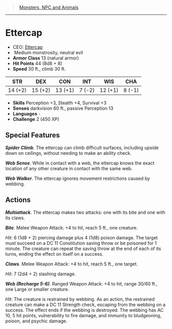 ﻿---
!MonsterItem
Family: MonsterVO
Type: monstrosity
Size: Medium
Alignment: neutral evil
ArmorClass: 13 (natural armor)
HitPoints: 44 (8d8 + 8)
Speed: 30 ft., climb 30 ft.
Strength: 14 (+2)
Dexterity: 15 (+2)
Constitution: 13 (+1)
Intelligence: ' 7 (-2)'
Wisdom: 12 (+1)
Charisma: ' 8 (-1)'
Skills: Perception +3, Stealth +4, Survival +3
Senses: darkvision 60 ft., passive Perception 13
Languages: '-'
Challenge: 2 (450 XP)
Id: monsters_vo.md#ettercap
ParentLink: monsters_vo.md#monsters-npc-and-animals
Name: Ettercap
ParentName: Monsters, NPC and Animals
NameLevel: 1
AltName: '[Ettercap](hd_monsters_ettercap.md)'
Attributes:
  Name: Ettercap
  Markdown: >+
    # <!--Name-->Ettercap<!--/Name-->


    - CEO: <!--AltName-->[Ettercap](hd_monsters_ettercap.md)<!--/AltName-->

    -  <!--Size-->Medium<!--/Size--> <!--Type-->monstrosity<!--/Type-->, <!--Alignment-->neutral evil<!--/Alignment-->

    - **Armor Class** <!--ArmorClass-->13 (natural armor)<!--/ArmorClass-->

    - **Hit Points** <!--HitPoints-->44 (8d8 + 8)<!--/HitPoints-->

    - **Speed** <!--Speed-->30 ft., climb 30 ft.<!--/Speed-->


    |STR|DEX|CON|INT|WIS|CHA|

    |---|---|---|---|---|---|

    |<!--Strength-->14 (+2)<!--/Strength-->|<!--Dexterity-->15 (+2)<!--/Dexterity-->|<!--Constitution-->13 (+1)<!--/Constitution-->|<!--Intelligence--> 7 (-2)<!--/Intelligence-->|<!--Wisdom-->12 (+1)<!--/Wisdom-->|<!--Charisma--> 8 (-1)<!--/Charisma-->|


    - **Skills** <!--Skills-->Perception +3, Stealth +4, Survival +3<!--/Skills-->

    - **Senses** <!--Senses-->darkvision 60 ft., passive Perception 13<!--/Senses-->

    - **Languages** <!--Languages-->-<!--/Languages-->

    - **Challenge** <!--Challenge-->2 (450 XP)<!--/Challenge-->


    ## Special Features


    **_Spider Climb_**. The ettercap can climb difficult surfaces, including upside down on ceilings, without needing to make an ability check.


    **_Web Sense_**. While in contact with a web, the ettercap knows the exact location of any other creature in contact with the same web.


    **_Web Walker_**. The ettercap ignores movement restrictions caused by webbing.


    ## Actions


    **_Multiattack_**. The ettercap makes two attacks: one with its bite and one with its claws.


    **_Bite_**. Melee Weapon Attack: +4 to hit, reach 5 ft., one creature.


    _Hit_: 6 (1d8 + 2) piercing damage plus 4 (1d8) poison damage. The target must succeed on a DC 11 Constitution saving throw or be poisoned for 1 minute. The creature can repeat the saving throw at the end of each of its turns, ending the effect on itself on a success.


    **_Claws_**. Melee Weapon Attack: +4 to hit, reach 5 ft., one target.


    _Hit_: 7 (2d4 + 2) slashing damage.


    **_Web (Recharge 5-6)_**. Ranged Weapon Attack: +4 to hit, range 30/60 ft., one Large or smaller creature.


    _Hit_: The creature is restrained by webbing. As an action, the restrained creature can make a DC 11 Strength check, escaping from the webbing on a success. The effect ends if the webbing is destroyed. The webbing has AC 10, 5 hit points, vulnerability to fire damage, and immunity to bludgeoning, poison, and psychic damage.

  AltName: '[Ettercap](hd_monsters_ettercap.md)'
  Size: Medium
  Type: monstrosity
  Alignment: neutral evil
  ArmorClass: 13 (natural armor)
  HitPoints: 44 (8d8 + 8)
  Speed: 30 ft., climb 30 ft.
  Strength: 14 (+2)
  Dexterity: 15 (+2)
  Constitution: 13 (+1)
  Intelligence: ' 7 (-2)'
  Wisdom: 12 (+1)
  Charisma: ' 8 (-1)'
  Skills: Perception +3, Stealth +4, Survival +3
  Senses: darkvision 60 ft., passive Perception 13
  Languages: '-'
  Challenge: 2 (450 XP)
AttributesDictionary: >+
  Name: Ettercap

  Markdown: >+

    # <!--Name-->Ettercap<!--/Name-->





    - CEO: <!--AltName-->[Ettercap](hd_monsters_ettercap.md)<!--/AltName-->



    -  <!--Size-->Medium<!--/Size--> <!--Type-->monstrosity<!--/Type-->, <!--Alignment-->neutral evil<!--/Alignment-->



    - **Armor Class** <!--ArmorClass-->13 (natural armor)<!--/ArmorClass-->



    - **Hit Points** <!--HitPoints-->44 (8d8 + 8)<!--/HitPoints-->



    - **Speed** <!--Speed-->30 ft., climb 30 ft.<!--/Speed-->





    |STR|DEX|CON|INT|WIS|CHA|



    |---|---|---|---|---|---|



    |<!--Strength-->14 (+2)<!--/Strength-->|<!--Dexterity-->15 (+2)<!--/Dexterity-->|<!--Constitution-->13 (+1)<!--/Constitution-->|<!--Intelligence--> 7 (-2)<!--/Intelligence-->|<!--Wisdom-->12 (+1)<!--/Wisdom-->|<!--Charisma--> 8 (-1)<!--/Charisma-->|





    - **Skills** <!--Skills-->Perception +3, Stealth +4, Survival +3<!--/Skills-->



    - **Senses** <!--Senses-->darkvision 60 ft., passive Perception 13<!--/Senses-->



    - **Languages** <!--Languages-->-<!--/Languages-->



    - **Challenge** <!--Challenge-->2 (450 XP)<!--/Challenge-->





    ## Special Features





    **_Spider Climb_**. The ettercap can climb difficult surfaces, including upside down on ceilings, without needing to make an ability check.





    **_Web Sense_**. While in contact with a web, the ettercap knows the exact location of any other creature in contact with the same web.





    **_Web Walker_**. The ettercap ignores movement restrictions caused by webbing.





    ## Actions





    **_Multiattack_**. The ettercap makes two attacks: one with its bite and one with its claws.





    **_Bite_**. Melee Weapon Attack: +4 to hit, reach 5 ft., one creature.





    _Hit_: 6 (1d8 + 2) piercing damage plus 4 (1d8) poison damage. The target must succeed on a DC 11 Constitution saving throw or be poisoned for 1 minute. The creature can repeat the saving throw at the end of each of its turns, ending the effect on itself on a success.





    **_Claws_**. Melee Weapon Attack: +4 to hit, reach 5 ft., one target.





    _Hit_: 7 (2d4 + 2) slashing damage.





    **_Web (Recharge 5-6)_**. Ranged Weapon Attack: +4 to hit, range 30/60 ft., one Large or smaller creature.





    _Hit_: The creature is restrained by webbing. As an action, the restrained creature can make a DC 11 Strength check, escaping from the webbing on a success. The effect ends if the webbing is destroyed. The webbing has AC 10, 5 hit points, vulnerability to fire damage, and immunity to bludgeoning, poison, and psychic damage.



  AltName: '[Ettercap](hd_monsters_ettercap.md)'

  Size: Medium

  Type: monstrosity

  Alignment: neutral evil

  ArmorClass: 13 (natural armor)

  HitPoints: 44 (8d8 + 8)

  Speed: 30 ft., climb 30 ft.

  Strength: 14 (+2)

  Dexterity: 15 (+2)

  Constitution: 13 (+1)

  Intelligence: ' 7 (-2)'

  Wisdom: 12 (+1)

  Charisma: ' 8 (-1)'

  Skills: Perception +3, Stealth +4, Survival +3

  Senses: darkvision 60 ft., passive Perception 13

  Languages: '-'

  Challenge: 2 (450 XP)

---
> [Monsters, NPC and Animals](srd_monsters.md)

---

# Ettercap

- CEO: [Ettercap](hd_monsters_ettercap.md)
-  Medium monstrosity, neutral evil
- **Armor Class** 13 (natural armor)
- **Hit Points** 44 (8d8 + 8)
- **Speed** 30 ft., climb 30 ft.

|STR|DEX|CON|INT|WIS|CHA|
|---|---|---|---|---|---|
|14 (+2)|15 (+2)|13 (+1)| 7 (-2)|12 (+1)| 8 (-1)|

- **Skills** Perception +3, Stealth +4, Survival +3
- **Senses** darkvision 60 ft., passive Perception 13
- **Languages** -
- **Challenge** 2 (450 XP)

## Special Features

**_Spider Climb_**. The ettercap can climb difficult surfaces, including upside down on ceilings, without needing to make an ability check.

**_Web Sense_**. While in contact with a web, the ettercap knows the exact location of any other creature in contact with the same web.

**_Web Walker_**. The ettercap ignores movement restrictions caused by webbing.

## Actions

**_Multiattack_**. The ettercap makes two attacks: one with its bite and one with its claws.

**_Bite_**. Melee Weapon Attack: +4 to hit, reach 5 ft., one creature.

_Hit_: 6 (1d8 + 2) piercing damage plus 4 (1d8) poison damage. The target must succeed on a DC 11 Constitution saving throw or be poisoned for 1 minute. The creature can repeat the saving throw at the end of each of its turns, ending the effect on itself on a success.

**_Claws_**. Melee Weapon Attack: +4 to hit, reach 5 ft., one target.

_Hit_: 7 (2d4 + 2) slashing damage.

**_Web (Recharge 5-6)_**. Ranged Weapon Attack: +4 to hit, range 30/60 ft., one Large or smaller creature.

_Hit_: The creature is restrained by webbing. As an action, the restrained creature can make a DC 11 Strength check, escaping from the webbing on a success. The effect ends if the webbing is destroyed. The webbing has AC 10, 5 hit points, vulnerability to fire damage, and immunity to bludgeoning, poison, and psychic damage.

